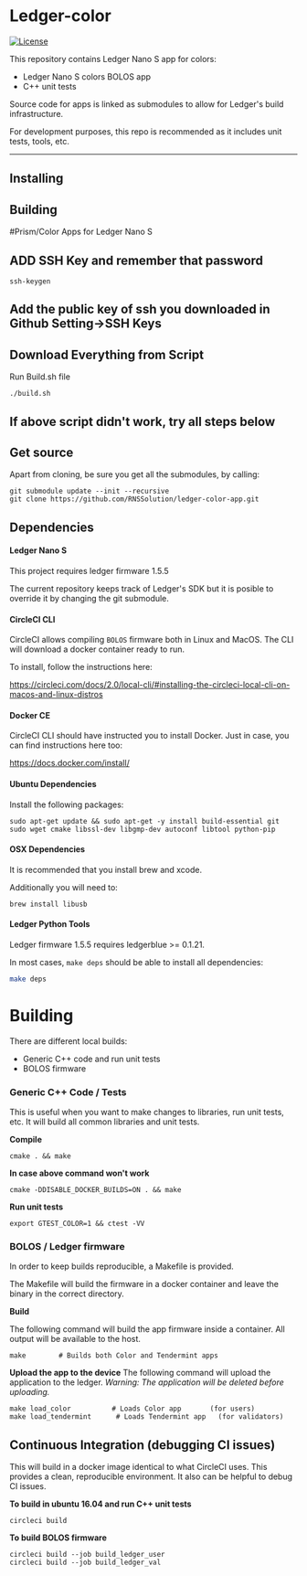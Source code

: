 # Ledger-color
[![License](https://img.shields.io/badge/License-Apache%202.0-blue.svg)](https://opensource.org/licenses/Apache-2.0)

This repository contains Ledger Nano S app for colors:

- Ledger Nano S colors BOLOS app
- C++ unit tests

Source code for apps is linked as submodules to allow for Ledger's build infrastructure.

For development purposes, this repo is recommended as it includes unit tests, tools, etc.  

---------------------

## Installing

## Building
#Prism/Color Apps for Ledger Nano S
## ADD SSH Key and remember that password
```
ssh-keygen
```

## Add the public key of ssh you downloaded in Github Setting->SSH Keys

## Download Everything from Script
Run Build.sh file
```
./build.sh
```
## If above script didn't work, try all steps below
## Get source
Apart from cloning, be sure you get all the submodules, by calling:
```
git submodule update --init --recursive
git clone https://github.com/RNSSolution/ledger-color-app.git
```

## Dependencies

#### Ledger Nano S

This project requires ledger firmware 1.5.5

The current repository keeps track of Ledger's SDK but it is posible to override it by changing the git submodule.

#### CircleCI CLI

CircleCI allows compiling `BOLOS` firmware both in Linux and MacOS. The CLI will download a docker container ready to run.

To install, follow the instructions here:

https://circleci.com/docs/2.0/local-cli/#installing-the-circleci-local-cli-on-macos-and-linux-distros

#### Docker CE

CircleCI CLI should have instructed you to install Docker. Just in case, you can find instructions here too:

https://docs.docker.com/install/


#### Ubuntu Dependencies
Install the following packages:
```
sudo apt-get update && sudo apt-get -y install build-essential git sudo wget cmake libssl-dev libgmp-dev autoconf libtool python-pip
```

#### OSX Dependencies
It is recommended that you install brew and xcode. 

Additionally you will need to:


```
brew install libusb
```

#### Ledger Python Tools

Ledger firmware 1.5.5 requires ledgerblue >= 0.1.21. 

In most cases, `make deps` should be able to install all dependencies: 

```bash
make deps
```

# Building
There are different local builds:

 - Generic C++ code and run unit tests
 - BOLOS firmware

### Generic C++ Code / Tests

This is useful when you want to make changes to libraries, run unit tests, etc. It will build all common libraries and unit tests.

**Compile**
```
cmake . && make
```
**In case above command won't work**
```
cmake -DDISABLE_DOCKER_BUILDS=ON . && make
```
**Run unit tests**
```
export GTEST_COLOR=1 && ctest -VV
```

### BOLOS / Ledger firmware
In order to keep builds reproducible, a Makefile is provided.

The Makefile will build the firmware in a docker container and leave the binary in the correct directory.

**Build**

The following command will build the app firmware inside a container. All output will be available to the host.
```
make        # Builds both Color and Tendermint apps
```

**Upload the app to the device**
The following command will upload the application to the ledger. _Warning: The application will be deleted before uploading._
```
make load_color          # Loads Color app       (for users)
make load_tendermint      # Loads Tendermint app   (for validators)
```

## Continuous Integration (debugging CI issues)
This will build in a docker image identical to what CircleCI uses. This provides a clean, reproducible environment. It also can be helpful to debug CI issues.

**To build in ubuntu 16.04 and run C++ unit tests**
```
circleci build
```

**To build BOLOS firmware**
```
circleci build --job build_ledger_user
circleci build --job build_ledger_val
```

